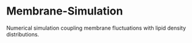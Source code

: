 # Membrane-Simulation
Numerical simulation coupling membrane fluctuations with lipid density distributions.
